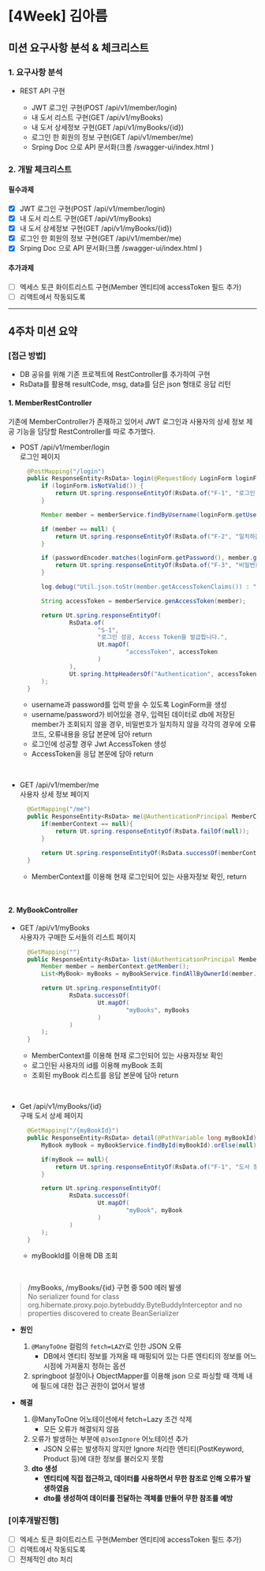 # [4Week] 김아름

## 미션 요구사항 분석 & 체크리스트

### 1. 요구사항 분석

- REST API 구현

    - JWT 로그인 구현(POST /api/v1/member/login)
    - 내 도서 리스트 구현(GET /api/v1/myBooks)
    - 내 도서 상세정보 구현(GET /api/v1/myBooks/{id})
    - 로그인 한 회원의 정보 구현(GET /api/v1/member/me)
    - Srping Doc 으로 API 문서화(크롬 /swagger-ui/index.html )

### 2. 개발 체크리스트
#### 필수과제
- [x] JWT 로그인 구현(POST /api/v1/member/login)
- [x] 내 도서 리스트 구현(GET /api/v1/myBooks)
- [x] 내 도서 상세정보 구현(GET /api/v1/myBooks/{id})
- [x] 로그인 한 회원의 정보 구현(GET /api/v1/member/me)
- [x] Srping Doc 으로 API 문서화(크롬 /swagger-ui/index.html )

#### 추가과제
- [ ] 엑세스 토큰 화이트리스트 구현(Member 엔티티에 accessToken 필드 추가)
- [ ] 리액트에서 작동되도록

---

## 4주차 미션 요약

### [접근 방법]

- DB 공유를 위해 기존 프로젝트에 RestController를 추가하여 구현
- RsData를 활용해 resultCode, msg, data를 담은 json 형태로 응답 리턴


#### 1. MemberRestController
기존에 MemberController가 존재하고 있어서 JWT 로그인과
사용자의 상세 정보 제공 기능을 담당할 RestController를 따로 추가했다.

- POST /api/v1/member/login  
  로그인 페이지

  ```java
    @PostMapping("/login")
    public ResponseEntity<RsData> login(@RequestBody LoginForm loginForm) {
        if (loginForm.isNotValid()) {
            return Ut.spring.responseEntityOf(RsData.of("F-1", "로그인 정보가 올바르지 않습니다."));
        }

        Member member = memberService.findByUsername(loginForm.getUsername()).orElse(null);

        if (member == null) {
            return Ut.spring.responseEntityOf(RsData.of("F-2", "일치하는 회원이 존재하지 않습니다."));
        }

        if (passwordEncoder.matches(loginForm.getPassword(), member.getPassword()) == false) {
            return Ut.spring.responseEntityOf(RsData.of("F-3", "비밀번호가 일치하지 않습니다."));
        }

        log.debug("Util.json.toStr(member.getAccessTokenClaims()) : " + Ut.json.toStr(member.getAccessTokenClaims()));

        String accessToken = memberService.genAccessToken(member);

        return Ut.spring.responseEntityOf(
                RsData.of(
                        "S-1",
                        "로그인 성공, Access Token을 발급합니다.",
                        Ut.mapOf(
                                "accessToken", accessToken
                        )
                ),
                Ut.spring.httpHeadersOf("Authentication", accessToken)
        );
    }
  ```
  - username과 password를 입력 받을 수 있도록 LoginForm을 생성
  - username/password가 비어있을 경우, 입력된 데이터로 db에 저장된 member가 조회되지 않을 경우,
  비밀번호가 일치하지 않을 각각의 경우에 오류코드, 오류내용을 응답 본문에 담아 return
  - 로그인에 성공할 경우 Jwt AccessToken 생성
  - AccessToken을 응답 본문에 담아  return  

</br>

- GET /api/v1/member/me  
  사용자 상세 정보 페이지

  ```java
    @GetMapping("/me")
    public ResponseEntity<RsData> me(@AuthenticationPrincipal MemberContext memberContext){
        if(memberContext == null){
            return Ut.spring.responseEntityOf(RsData.failOf(null));
        }

        return Ut.spring.responseEntityOf(RsData.successOf(memberContext));
    }
  ```
  - MemberContext를 이용해 현재 로그인되어 있는 사용자정보 확인, return

</br>

#### 2. MyBookController

- GET /api/v1/myBooks  
  사용자가 구매한 도서들의 리스트 페이지

  ```java
    @GetMapping("")
    public ResponseEntity<RsData> list(@AuthenticationPrincipal MemberContext memberContext){
        Member member = memberContext.getMember();
        List<MyBook> myBooks = myBookService.findAllByOwnerId(member.getId());

        return Ut.spring.responseEntityOf(
                RsData.successOf(
                        Ut.mapOf(
                                "myBooks", myBooks
                        )
                )
        );
    }
  ```
  - MemberContext를 이용해 현재 로그인되어 있는 사용자정보 확인
  - 로그인된 사용자의 id를 이용해 myBook 조회
  - 조회된 myBook 리스트를 응답 본문에 담아 return

</br>

- Get /api/v1/myBooks/{id}  
  구매 도서 상세 페이지
  ```java
    @GetMapping("/{myBookId}")
    public ResponseEntity<RsData> detail(@PathVariable long myBookId){
        MyBook myBook = myBookService.findById(myBookId).orElse(null);

        if(myBook == null){
            return Ut.spring.responseEntityOf(RsData.of("F-1", "도서 정보가 올바르지 않습니다."));
        }

        return Ut.spring.responseEntityOf(
                RsData.successOf(
                        Ut.mapOf(
                                "myBook", myBook
                        )
                )
        );
    }
  ```
  - myBookId를 이용해 DB 조회
  
</br>

  > **/myBooks, /myBooks/{id} 구현 중 500 에러 발생**  
  > No serializer found for class org.hibernate.proxy.pojo.bytebuddy.ByteBuddyInterceptor and no properties discovered to create BeanSerializer

  - **원인**  
    1. `@ManyToOne` 컬럼의 `fetch=LAZY`로 인한 JSON 오류
       - DB에서 엔티티 정보를 가져올 때 매핑되어 있는 다른 엔티티의 정보를 어느 시점에
         가져올지 정하는 옵션
    2. springboot 설정이나 ObjectMapper를 이용해 json 으로 파싱할 때 객체 내에 필드에 대한 접근 권한이 없어서 발생

  - **해결**  
    1. @ManyToOne 어노테이션에서 fetch=Lazy 조건 삭제
       - 모든 오류가 해결되지 않음
    2. 오류가 발생하는 부분에 `@JsonIgnore` 어노테이션 추가
       - JSON 오류는 발생하지 않지만 Ignore 처리한 엔티티(PostKeyword, Product 등)에 대한 정보를 불러오지 못함  
    3. **dto 생성**
       - **엔티티에 직접 접근하고, 데이터를 사용하면서 무한 참조로 인해 오류가 발생하였음**
       - **dto를 생성하여 데이터를 전달하는 객체를 만들어 무한 참조를 예방**


### [이후개발진행]
- [ ] 엑세스 토큰 화이트리스트 구현(Member 엔티티에 accessToken 필드 추가)
- [ ] 리액트에서 작동되도록
- [ ] 전체적인 dto 처리
